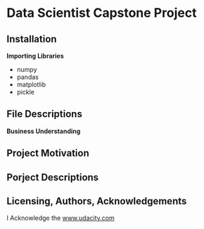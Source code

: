 # Data Scientist Capstone Project
## Installation
**Importing Libraries**</br>
* numpy
* pandas
* matplotlib
* pickle
## File Descriptions 
**Business Understanding**</br>
## Project Motivation

## Porject Descriptions 


## Licensing, Authors, Acknowledgements
I Acknowledge the www.udacity.com 
